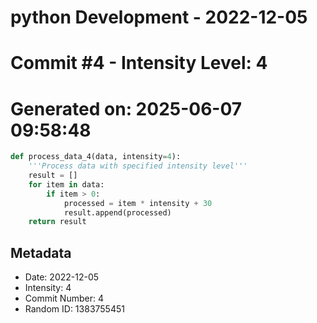 ﻿# python Development - 2022-12-05
# Commit #4 - Intensity Level: 4
# Generated on: 2025-06-07 09:58:48
```python
def process_data_4(data, intensity=4):
    '''Process data with specified intensity level'''
    result = []
    for item in data:
        if item > 0:
            processed = item * intensity + 30
            result.append(processed)
    return result
```
## Metadata
- Date: 2022-12-05
- Intensity: 4
- Commit Number: 4
- Random ID: 1383755451
